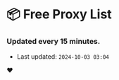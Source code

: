 # :package: Free Proxy List
### Updated every 15 minutes.

- Last updated: `2024-10-03 03:04`

:heart:
